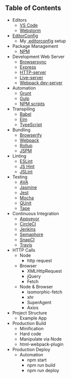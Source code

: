 ## Table of Contents
- Editors
  - [VS Code](https://code.visualstudio.com/)
  - [Webstorm](https://www.jetbrains.com/webstorm/)
- [EditorConfig](http://editorconfig.org/)
  - My [.editorconfig](.editorconfig) setup
- Package Management
  - [NPM](https://www.npmjs.com/)
- Development Web Server
  - [Browsersync](https://browsersync.io/)
  - [Express](https://www.npmjs.com/package/express-server)
  - [HTTP-server](https://www.npmjs.com/package/http-server)
  - [Live-server](https://www.npmjs.com/package/live-server)
  - [Webpack dev-server](https://webpack.github.io/docs/webpack-dev-server.html)
- Automation
  - [Grunt](https://gruntjs.com/)
  - [Gulp](http://gulpjs.com/)
  - [NPM scripts](https://docs.npmjs.com/misc/scripts)
- Transpiling
  - [Babel](https://babeljs.io/)
  - [Elm](http://elm-lang.org/)
  - [TypeScript](https://www.typescriptlang.org/)
- Bundling
  - [Browserify](http://browserify.org/)
  - [Webpack](https://webpack.github.io/)
  - [Rollup](http://rollupjs.org/)
  - [JSPM](http://jspm.io/)
- Linting
  - [ESLint](http://eslint.org/)
  - [JS Hint](http://jshint.com/)
  - [JSLint](http://www.jslint.com/)
- Testing
  - [AVA](https://github.com/avajs/ava)
  - [Jasmine](https://jasmine.github.io/)
  - [Jest](https://facebook.github.io/jest/)
  - [Mocha](https://mochajs.org/)
  - [QUnit](https://qunitjs.com/)
  - [Tape](https://github.com/substack/tape)
- Continuous Integration
  - [Appveyor](https://www.appveyor.com/)
  - [CircleCI](https://circleci.com/)
  - [Jenkins](https://jenkins.io/)
  - [Semaphore](https://semaphoreci.com/)
  - [SnapCI](https://snap-ci.com/)
  - [Travis](https://travis-ci.org/)
- HTTP Calls
  - Node
    - http request
  - Browser
    - XMLHttpRequest
    - jQuery
    - Fetch
  - Node & Browser
    - isomorphic-fetch
    - xhr
    - SuperAgent
    - Axios
- Project Structure
  - Example App
- Production Build
  - Minification
  - Hard code
  - Manipulate via Node
  - html-webpack-plugin
- Production Deploy
  - Automation
    - npm start
    - npm run build
    - npm run deploy
